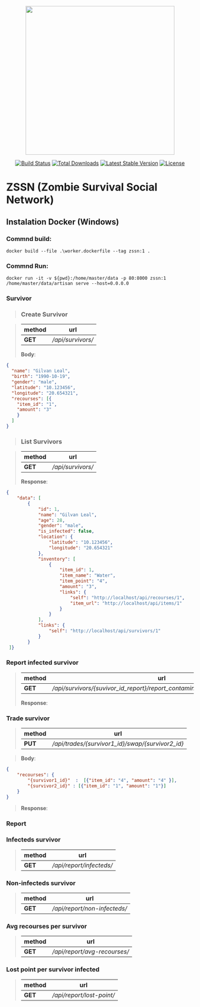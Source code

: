 <p align="center"><img src="https://res.cloudinary.com/dtfbvvkyp/image/upload/v1566331377/laravel-logolockup-cmyk-red.svg" width="400"></p>

<p align="center">
<a href="https://travis-ci.org/laravel/framework"><img src="https://travis-ci.org/laravel/framework.svg" alt="Build Status"></a>
<a href="https://packagist.org/packages/laravel/framework"><img src="https://poser.pugx.org/laravel/framework/d/total.svg" alt="Total Downloads"></a>
<a href="https://packagist.org/packages/laravel/framework"><img src="https://poser.pugx.org/laravel/framework/v/stable.svg" alt="Latest Stable Version"></a>
<a href="https://packagist.org/packages/laravel/framework"><img src="https://poser.pugx.org/laravel/framework/license.svg" alt="License"></a>
</p>

# ZSSN (Zombie Survival Social Network)

## Instalation **Docker** (Windows)

### Commnd build:

```console
docker build --file .\worker.dockerfile --tag zssn:1 .
```
### Commnd Run:

```console
docker run -it -v ${pwd}:/home/master/data -p 80:8000 zssn:1 /home/master/data/artisan serve --host=0.0.0.0
```

### Survivor </br>

> ### Create Survivor

>  | method | url |
>  | ---------- | ----------- |
>  |**GET**|_/api/survivors/_|
>   **Body**:

```json
{
  "name": "Gilvan Leal",
  "birth": "1990-10-19",
  "gender": "male",
  "latitude": "10.123456",
  "longitude": "20.654321",
  "recourses": [{
  	"item_id": "1",
  	"amount": "3"
  	}
  ]
}
```

> ### List Survivors

> | method | url |
> | ---------- | ----------- |
> |**GET**|_/api/survivors/_|
>  **Response**:

```json
{
    "data": [
        {
            "id": 1,
            "name": "Gilvan Leal",
            "age": 28,
            "gender": "male",
            "is_infected": false,
            "location": {
                "latitude": "10.123456",
                "longitude": "20.654321"
            },
            "inventory": [
                {
                    "item_id": 1,
                    "item_name": "Water",
                    "item_point": "4",
                    "amount": "3",
                    "links": {
                        "self": "http://localhost/api/recourses/1",
                        "item_url": "http://localhost/api/items/1"
                    }
                }
            ],
            "links": {
                "self": "http://localhost/api/survivors/1"
            }
        }
 ]}
 ```

### Report infected survivor

> | method | url |
> | ---------- | ----------- |
> |**GET**|_/api/survivors/{suvivor_id_report}/report_contamination/{suvivor_id_reported}_|
>  **Response**:

### Trade survivor

> | method | url |
> | ---------- | ----------- |
> |**PUT**|_/api/trades/{survivor1_id}/swap/{survivor2_id}_|

>   **Body**:

```json
{
	"recourses": {
  		"{survivor1_id}"  :  [{"item_id": "4", "amount": "4" }],
  		"{survivor2_id}" : [{"item_id": "1", "amount": "1"}]
	}
}
```
>  **Response**:

### Report </br>

### Infecteds survivor

> | method | url |
> | ---------- | ----------- |
> |**GET**|_/api/report/infecteds/_|

### Non-infecteds survivor

> | method | url |
> | ---------- | ----------- |
> |**GET**|_/api/report/non-infecteds/_|

### Avg recourses  per survivor

> | method | url |
> | ---------- | ----------- |
> |**GET**|_/api/report/avg-recourses/_|

### Lost point per survivor infected

> | method | url |
> | ---------- | ----------- |
> |**GET**|_/api/report/lost-point/_|
